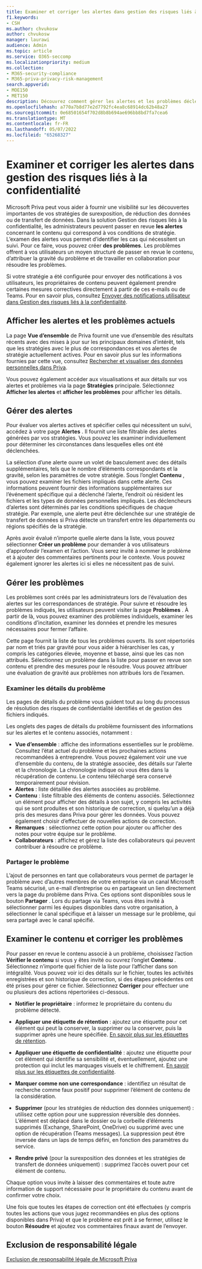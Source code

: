 ```yaml
---
title: Examiner et corriger les alertes dans gestion des risques liés à la confidentialité
f1.keywords:
- CSH
ms.author: chvukosw
author: chvukosw
manager: laurawi
audience: Admin
ms.topic: article
ms.service: O365-seccomp
ms.localizationpriority: medium
ms.collection:
- M365-security-compliance
- M365-priva-privacy-risk-management
search.appverid:
- MOE150
- MET150
description: Découvrez comment gérer les alertes et les problèmes déclenchés par les correspondances de stratégie dans Microsoft Priva Privacy Risk Management.
ms.openlocfilehash: a770a7b8d77e2d7792fc4ea8c68914dc62b48a27
ms.sourcegitcommit: 0e68501654f702d8b8b694ae696bb8bd7fa7cea6
ms.translationtype: MT
ms.contentlocale: fr-FR
ms.lasthandoff: 05/07/2022
ms.locfileid: "65268327"
---
```

# <a name="investigate-and-remediate-alerts-in-privacy-risk-management"></a>Examiner et corriger les alertes dans gestion des risques liés à la confidentialité

Microsoft Priva peut vous aider à fournir une visibilité sur les découvertes importantes de vos stratégies de surexposition, de réduction des données ou de transfert de données. Dans la solution Gestion des risques liés à la confidentialité, les administrateurs peuvent passer en revue **les alertes** concernant le contenu qui correspond à vos conditions de stratégie. L’examen des alertes vous permet d’identifier les cas qui nécessitent un suivi. Pour ce faire, vous pouvez créer **des problèmes**. Les problèmes offrent à vos utilisateurs un moyen structuré de passer en revue le contenu, d’attribuer la gravité du problème et de travailler en collaboration pour résoudre les problèmes.

Si votre stratégie a été configurée pour envoyer des notifications à vos utilisateurs, les propriétaires de contenu peuvent également prendre certaines mesures correctives directement à partir de ces e-mails ou de Teams. Pour en savoir plus, consultez [Envoyer des notifications utilisateur dans Gestion des risques liés à la confidentialité](risk-management-notifications.md).

## <a name="view-current-alerts-and-issues"></a>Afficher les alertes et les problèmes actuels

La page **Vue d’ensemble** de Priva fournit une vue d’ensemble des résultats récents avec des mises à jour sur les principaux domaines d’intérêt, tels que les stratégies avec le plus de correspondances et vos alertes de stratégie actuellement actives. Pour en savoir plus sur les informations fournies par cette vue, consultez [Rechercher et visualiser des données personnelles dans Priva](priva-data-profile.md).

Vous pouvez également accéder aux visualisations et aux détails sur vos alertes et problèmes via la page **Stratégies** principale. Sélectionnez **Afficher les alertes** et **afficher les problèmes** pour afficher les détails.

## <a name="manage-alerts"></a>Gérer des alertes

Pour évaluer vos alertes actives et spécifier celles qui nécessitent un suivi, accédez à votre page **Alertes** . Il fournit une liste filtrable des alertes générées par vos stratégies. Vous pouvez les examiner individuellement pour déterminer les circonstances dans lesquelles elles ont été déclenchées.

La sélection d’une alerte ouvre un volet de basculement avec des détails supplémentaires, tels que le nombre d’éléments correspondants et la gravité, selon les paramètres de votre stratégie. Sous l’onglet **Contenu** , vous pouvez examiner les fichiers impliqués dans cette alerte. Ces informations peuvent fournir des informations supplémentaires sur l’événement spécifique qui a déclenché l’alerte, l’endroit où résident les fichiers et les types de données personnelles impliqués. Les déclencheurs d’alertes sont déterminés par les conditions spécifiques de chaque stratégie. Par exemple, une alerte peut être déclenchée sur une stratégie de transfert de données si Priva détecte un transfert entre les départements ou régions spécifiés de la stratégie.

Après avoir évalué n’importe quelle alerte dans la liste, vous pouvez sélectionner **Créer un problème** pour demander à vos utilisateurs d’approfondir l’examen et l’action. Vous serez invité à nommer le problème et à ajouter des commentaires pertinents pour le contexte. Vous pouvez également ignorer les alertes ici si elles ne nécessitent pas de suivi.

## <a name="manage-issues"></a>Gérer les problèmes

Les problèmes sont créés par les administrateurs lors de l’évaluation des alertes sur les correspondances de stratégie. Pour suivre et résoudre les problèmes indiqués, les utilisateurs peuvent visiter la page **Problèmes** . À partir de là, vous pouvez examiner des problèmes individuels, examiner les conditions d’incitation, examiner les données et prendre les mesures nécessaires pour fermer l’affaire.

Cette page fournit la liste de tous les problèmes ouverts. Ils sont répertoriés par nom et triés par gravité pour vous aider à hiérarchiser les cas, y compris les catégories élevée, moyenne et basse, ainsi que les cas non attribués. Sélectionnez un problème dans la liste pour passer en revue son contenu et prendre des mesures pour le résoudre. Vous pouvez attribuer une évaluation de gravité aux problèmes non attribués lors de l’examen.

### <a name="review-issue-details"></a>Examiner les détails du problème

Les pages de détails du problème vous guident tout au long du processus de résolution des risques de confidentialité identifiés et de gestion des fichiers indiqués.

Les onglets des pages de détails du problème fournissent des informations sur les alertes et le contenu associés, notamment :

- **Vue d’ensemble** : affiche des informations essentielles sur le problème. Consultez l’état actuel du problème et les prochaines actions recommandées à entreprendre. Vous pouvez également voir une vue d’ensemble du contenu, de la stratégie associée, des détails sur l’alerte et la chronologie. La chronologie indique où vous êtes dans la récupération de contenu. Le contenu téléchargé sera conservé temporairement pour révision.
- **Alertes** : liste détaillée des alertes associées au problème.
- **Contenu** : liste filtrable des éléments de contenu associés. Sélectionnez un élément pour afficher des détails à son sujet, y compris les activités qui se sont produites et son historique de correction, si quelqu’un a déjà pris des mesures dans Priva pour gérer les données. Vous pouvez également choisir d’effectuer de nouvelles actions de correction.
- **Remarques** : sélectionnez cette option pour ajouter ou afficher des notes pour votre équipe sur le problème.
- **Collaborateurs** : affichez et gérez la liste des collaborateurs qui peuvent contribuer à résoudre ce problème.

### <a name="share-the-issue"></a>Partager le problème

L’ajout de personnes en tant que collaborateurs vous permet de partager le problème avec d’autres membres de votre entreprise via un canal Microsoft Teams sécurisé, un e-mail d’entreprise ou en partageant un lien directement vers la page du problème dans Priva. Ces options sont disponibles sous le bouton **Partager** . Lors du partage via Teams, vous êtes invité à sélectionner parmi les équipes disponibles dans votre organisation, à sélectionner le canal spécifique et à laisser un message sur le problème, qui sera partagé avec le canal spécifié.

## <a name="review-content-and-remediate-issues"></a>Examiner le contenu et corriger les problèmes

Pour passer en revue le contenu associé à un problème, choisissez l’action **Vérifier le contenu** si vous y êtes invité ou ouvrez l’onglet **Contenu** . Sélectionnez n’importe quel fichier de la liste pour l’afficher dans son intégralité. Vous pouvez voir ici des détails sur le fichier, toutes les activités enregistrées et son historique de correction, si des étapes précédentes ont été prises pour gérer ce fichier. Sélectionnez **Corriger** pour effectuer une ou plusieurs des actions répertoriées ci-dessous.

- **Notifier le propriétaire** : informez le propriétaire du contenu du problème détecté.

- **Appliquer une étiquette de rétention** : ajoutez une étiquette pour cet élément qui peut la conserver, la supprimer ou la conserver, puis la supprimer après une heure spécifiée. [En savoir plus sur les étiquettes de rétention](/microsoft-365/compliance/retention).

- **Appliquer une étiquette de confidentialité** : ajoutez une étiquette pour cet élément qui identifie sa sensibilité et, éventuellement, ajoutez une protection qui inclut les marquages visuels et le chiffrement. [En savoir plus sur les étiquettes de confidentialité](/microsoft-365/compliance/sensitivity-labels).

- **Marquer comme non une correspondance** : identifiez un résultat de recherche comme faux positif pour supprimer l’élément de contenu de la considération.

- **Supprimer** (pour les stratégies de réduction des données uniquement) : utilisez cette option pour une suppression réversible des données. L’élément est déplacé dans le dossier ou la corbeille d’éléments supprimés (Exchange, SharePoint, OneDrive) ou supprimé avec une option de récupération (Teams messages). La suppression peut être inversée dans un laps de temps défini, en fonction des paramètres du service.

- **Rendre privé** (pour la surexposition des données et les stratégies de transfert de données uniquement) : supprimez l’accès ouvert pour cet élément de contenu.

Chaque option vous invite à laisser des commentaires et toute autre information de support nécessaire pour le propriétaire du contenu avant de confirmer votre choix.

Une fois que toutes les étapes de correction ont été effectuées (y compris toutes les actions que vous jugez recommandées en plus des options disponibles dans Priva) et que le problème est prêt à se fermer, utilisez le bouton **Résoudre** et ajoutez vos commentaires finaux avant de l’envoyer.

## <a name="legal-disclaimer"></a>Exclusion de responsabilité légale

[Exclusion de responsabilité légale de Microsoft Priva](priva-disclaimer.md)

